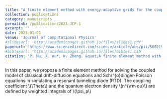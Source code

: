 ```yaml
---
title: "A finite element method with energy-adaptive grids for the coupled Schrodinger-Poisson-Drift-Diffusion model"
collection: publications
category: manuscripts
permalink: /publication/2023-JCP-1
excerpt: ''
date: 2023-01-01
venue: 'Journal of Computational Physics'
#slidesurl: 'http://academicpages.github.io/files/slides1.pdf'
paperurl: 'https://www.sciencedirect.com/science/article/abs/pii/S002199912300623X'
#bibtexurl: 'http://academicpages.github.io/files/bibtex1.bib'
citation: 'P. Mu, X. Wu*, W. Zheng. &quot;A finite element method with energy-adaptive grids for the coupled Schrodinger-Poisson-Drift-Diffusion model.&quot; <i>Journal of Computational Physics</i>. 495, 112528, 2023.'
---
```


In this paper, we propose a finite element method for solving the coupled model of classical drift-diffusion equations and Schr\"{o}dinger-Poisson equations in simulating a resonant tunneling diode (RTD). The coupling coefficient \\(\Theta\\) and the quantum electron density \\(n^{\rm qu}\\) are defined by weighted integrals of \\(\psi_p\\)
